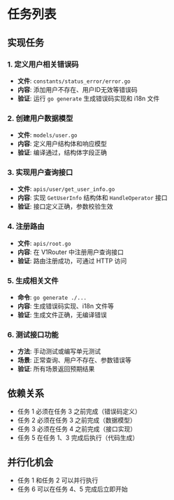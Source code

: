 # 任务列表

## 实现任务

### 1. 定义用户相关错误码
- **文件**: `constants/status_error/error.go`
- **内容**: 添加用户不存在、用户ID无效等错误码
- **验证**: 运行 `go generate` 生成错误码实现和 i18n 文件

### 2. 创建用户数据模型
- **文件**: `models/user.go`
- **内容**: 定义用户结构体和响应模型
- **验证**: 编译通过，结构体字段正确

### 3. 实现用户查询接口
- **文件**: `apis/user/get_user_info.go`
- **内容**: 实现 `GetUserInfo` 结构体和 `HandleOperator` 接口
- **验证**: 接口定义正确，参数校验生效

### 4. 注册路由
- **文件**: `apis/root.go`
- **内容**: 在 V1Router 中注册用户查询接口
- **验证**: 路由注册成功，可通过 HTTP 访问

### 5. 生成相关文件
- **命令**: `go generate ./...`
- **内容**: 生成错误码实现、i18n 文件等
- **验证**: 生成文件正确，无编译错误

### 6. 测试接口功能
- **方法**: 手动测试或编写单元测试
- **场景**: 正常查询、用户不存在、参数错误等
- **验证**: 所有场景返回预期结果

## 依赖关系
- 任务 1 必须在任务 3 之前完成（错误码定义）
- 任务 2 必须在任务 3 之前完成（数据模型）
- 任务 3 必须在任务 4 之前完成（接口实现）
- 任务 5 在任务 1、3 完成后执行（代码生成）

## 并行化机会
- 任务 1 和任务 2 可以并行执行
- 任务 6 可以在任务 4、5 完成后立即开始